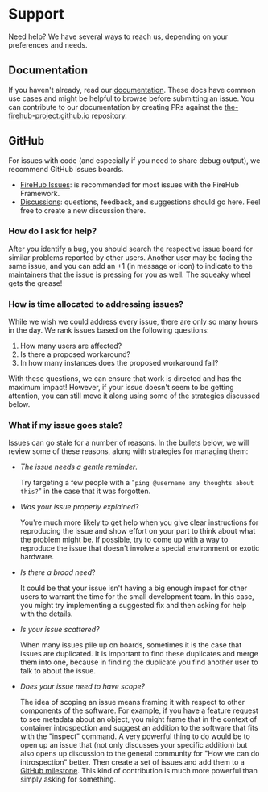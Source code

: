 # Support

Need help? We have several ways to reach us, depending on your preferences and needs.

## Documentation

If you haven't already, read our [documentation](https://the-firehub-project.github.io/).
These docs have common use cases and might be helpful to browse before submitting an issue.
You can contribute to our documentation by creating PRs against the [the-firehub-project.github.io](https://github.com/The-FireHub-Project/the-firehub-project.github.io) repository.

## GitHub

For issues with code (and especially if you need to share debug output), we recommend GitHub issues boards.

- [FireHub Issues](https://github.com/The-FireHub-Project/Core/issues): is recommended for most issues with the FireHub Framework.
- [Discussions](https://github.com/orgs/The-FireHub-Project/discussions): questions, feedback, and suggestions should go here.
  Feel free to create a new discussion there.

### How do I ask for help?

After you identify a bug, you should search the respective issue board for similar problems reported by other users.
Another user may be facing the same issue, and you can add an +1 (in message or icon) to indicate to the maintainers that the issue is pressing for you as well.
The squeaky wheel gets the grease!

### How is time allocated to addressing issues?

While we wish we could address every issue, there are only so many hours in the day.
We rank issues based on the following questions:

1. How many users are affected?
2. Is there a proposed workaround?
3. In how many instances does the proposed workaround fail?

With these questions, we can ensure that work is directed and has the maximum impact!
However, if your issue doesn't seem to be getting attention, you can still move it along using some of the strategies discussed below.

### What if my issue goes stale?

Issues can go stale for a number of reasons.
In the bullets below, we will review some of these reasons, along with strategies for managing them:

- *The issue needs a gentle reminder*.

  Try targeting a few people with a "`ping @username any thoughts about this?`" in the case that it was forgotten.


- *Was your issue properly explained*?

  You're much more likely to get help when you give clear instructions for reproducing the issue and show effort on your part to think about what the problem might be.
  If possible, try to come up with a way to reproduce the issue that doesn't involve a special environment or exotic hardware.


- *Is there a broad need*?

  It could be that your issue isn't having a big enough impact for other users to warrant the time for the small development team.
  In this case, you might try implementing a suggested fix and then asking for help with the details.


- *Is your issue scattered?*

  When many issues pile up on boards, sometimes it is the case that issues are duplicated.
  It is important to find these duplicates and merge them into one, because in finding the duplicate you find another user to talk to about the issue.


- *Does your issue need to have scope?*

  The idea of scoping an issue means framing it with respect to other components of the software.
  For example, if you have a feature request to see metadata about an object, you might frame that in the context of container introspection and suggest an addition to the software that fits with the "inspect" command.
  A very powerful thing to do would be to open up an issue that (not only discusses your specific addition) but also opens up discussion to the general community for "How we can do introspection" better.
  Then create a set of issues and add them to a [GitHub milestone](https://help.github.com/articles/about-milestones/).
  This kind of contribution is much more powerful than simply asking for something.